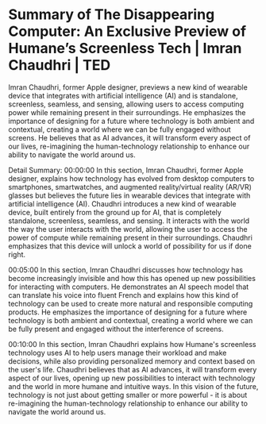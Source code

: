 # Summary of The Disappearing Computer: An Exclusive Preview of Humane’s Screenless Tech | Imran Chaudhri | TED

Imran Chaudhri, former Apple designer, previews a new kind of wearable device that integrates with artificial intelligence (AI) and is standalone, screenless, seamless, and sensing, allowing users to access computing power while remaining present in their surroundings. He emphasizes the importance of designing for a future where technology is both ambient and contextual, creating a world where we can be fully engaged without screens. He believes that as AI advances, it will transform every aspect of our lives, re-imagining the human-technology relationship to enhance our ability to navigate the world around us.

Detail Summary: 
00:00:00
In this section, Imran Chaudhri, former Apple designer, explains how technology has evolved from desktop computers to smartphones, smartwatches, and augmented reality/virtual reality (AR/VR) glasses but believes the future lies in wearable devices that integrate with artificial intelligence (AI). Chaudhri introduces a new kind of wearable device, built entirely from the ground up for AI, that is completely standalone, screenless, seamless, and sensing. It interacts with the world the way the user interacts with the world, allowing the user to access the power of compute while remaining present in their surroundings. Chaudhri emphasizes that this device will unlock a world of possibility for us if done right.

00:05:00
In this section, Imran Chaudhri discusses how technology has become increasingly invisible and how this has opened up new possibilities for interacting with computers. He demonstrates an AI speech model that can translate his voice into fluent French and explains how this kind of technology can be used to create more natural and responsible computing products. He emphasizes the importance of designing for a future where technology is both ambient and contextual, creating a world where we can be fully present and engaged without the interference of screens.

00:10:00
In this section, Imran Chaudhri explains how Humane's screenless technology uses AI to help users manage their workload and make decisions, while also providing personalized memory and context based on the user's life. Chaudhri believes that as AI advances, it will transform every aspect of our lives, opening up new possibilities to interact with technology and the world in more humane and intuitive ways. In this vision of the future, technology is not just about getting smaller or more powerful - it is about re-imagining the human-technology relationship to enhance our ability to navigate the world around us.

